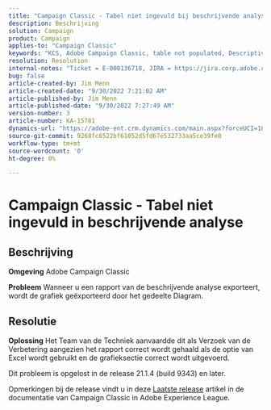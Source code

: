 ```yaml
---
title: "Campaign Classic - Tabel niet ingevuld bij beschrijvende analyse"
description: Beschrijving
solution: Campaign
product: Campaign
applies-to: "Campaign Classic"
keywords: "KCS, Adobe Campaign Classic, table not populated, Descriptive analysis, FAQ"
resolution: Resolution
internal-notes: "Ticket = E-000136718, JIRA = https://jira.corp.adobe.com/browse/NEO-24963"
bug: false
article-created-by: Jim Menn
article-created-date: "9/30/2022 7:21:02 AM"
article-published-by: Jim Menn
article-published-date: "9/30/2022 7:27:49 AM"
version-number: 3
article-number: KA-15781
dynamics-url: "https://adobe-ent.crm.dynamics.com/main.aspx?forceUCI=1&pagetype=entityrecord&etn=knowledgearticle&id=7872c36a-9040-ed11-9db1-0022480866ad"
source-git-commit: 9268fc6522bf61052d5fd67e532733aa5ce39fe0
workflow-type: tm+mt
source-wordcount: '0'
ht-degree: 0%

---
```


# Campaign Classic - Tabel niet ingevuld in beschrijvende analyse

## Beschrijving


<b>Omgeving</b>
Adobe Campaign Classic

<b>Probleem</b>
Wanneer u een rapport van de beschrijvende analyse exporteert, wordt de grafiek geëxporteerd door het gedeelte Diagram.


## Resolutie


<b>Oplossing</b>
Het Team van de Techniek aanvaardde dit als Verzoek van de Verbetering aangezien het rapport correct wordt gehaald als de optie van Excel wordt gebruikt en de grafieksectie correct wordt uitgevoerd.

Dit probleem is opgelost in de release 21.1.4 (build 9343) en later.

Opmerkingen bij de release vindt u in deze [Laatste release](https://experienceleague.adobe.com/docs/campaign-classic/using/release-notes/latest-release.html?lang=en) artikel in de documentatie van Campaign Classic in Adobe Experience League.
